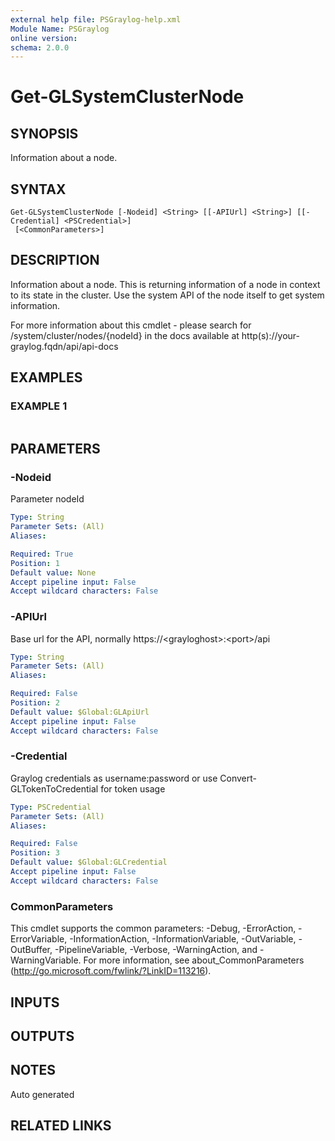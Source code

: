 ```yaml
---
external help file: PSGraylog-help.xml
Module Name: PSGraylog
online version:
schema: 2.0.0
---
```


# Get-GLSystemClusterNode

## SYNOPSIS
Information about a node.

## SYNTAX

```
Get-GLSystemClusterNode [-Nodeid] <String> [[-APIUrl] <String>] [[-Credential] <PSCredential>]
 [<CommonParameters>]
```

## DESCRIPTION
Information about a node.
This is returning information of a node in context to its state in the cluster.
Use the system API of the node itself to get system information.

For more information about this cmdlet - please search for /system/cluster/nodes/{nodeId} in the docs available at http(s)://your-graylog.fqdn/api/api-docs

## EXAMPLES

### EXAMPLE 1
```

```

## PARAMETERS

### -Nodeid
Parameter nodeId

```yaml
Type: String
Parameter Sets: (All)
Aliases:

Required: True
Position: 1
Default value: None
Accept pipeline input: False
Accept wildcard characters: False
```

### -APIUrl
Base url for the API, normally https://\<grayloghost\>:\<port\>/api

```yaml
Type: String
Parameter Sets: (All)
Aliases:

Required: False
Position: 2
Default value: $Global:GLApiUrl
Accept pipeline input: False
Accept wildcard characters: False
```

### -Credential
Graylog credentials as username:password or use Convert-GLTokenToCredential for token usage

```yaml
Type: PSCredential
Parameter Sets: (All)
Aliases:

Required: False
Position: 3
Default value: $Global:GLCredential
Accept pipeline input: False
Accept wildcard characters: False
```

### CommonParameters
This cmdlet supports the common parameters: -Debug, -ErrorAction, -ErrorVariable, -InformationAction, -InformationVariable, -OutVariable, -OutBuffer, -PipelineVariable, -Verbose, -WarningAction, and -WarningVariable. For more information, see about_CommonParameters (http://go.microsoft.com/fwlink/?LinkID=113216).

## INPUTS

## OUTPUTS

## NOTES
Auto generated

## RELATED LINKS
